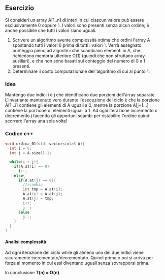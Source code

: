 ## Esercizio

Si consideri un array A[1..n] di interi in cui ciascun valore può essere esclusivamente 0 oppure 1. I valori sono presenti senza alcun ordine; è anche possibile che tutti i valori siano uguali.

1. Scrivere un algoritmo avente complessità ottima che ordini l'array A spostando tutti i valori 0 prima di tutti i valori 1. Verrà assegnato punteggio pieno ad algoritmi che scambiano elementi in A, che richiedono memoria ulteriore O(1) (quindi che non sfruttano array ausiliari), e che non sono basati sul conteggio del numero di 0 e 1 presenti.
2. Determinare il costo computazionale dell'algoritmo di cui al punto 1.

### Idea

Mantengo due indici i e j che identificano due porzioni dell'array separate. L'invariante mantenuto vero durante l'esecuzione del ciclo è che la porzione A[1...i] contiene gli elementi di A uguali a 0, mentre la porzione A[j+1...] contiene la porzione di elementi uguali a 1. Ad ogni iterazione incremento o decremento j facendo gli opportuni scambi per ristabilire l'ordine quindi scorrerò l'array una sola volta!

### Codice c++

```c++
void ordina_01(std::vector<int>& A){
  int i = 0;
  int j = A.size()-1;

  while(i < j){
    if(A.at(i) == 0)
      i++;
    else{
      if(A.at(j) == 0){
        //scambio
        int tmp = A.at(i);
        A.at(i) = A.at(j);
        A.at(j) = tmp;
        i++;
        j--;
      }else
        j--;
    }
  }
}
```

#### Analisi complessità

Ad ogni iterazione del ciclo while gli almeno uno dei due indici viene sicuramente incrementato/decrementato. Quindi prima o poi si arriva per forza al momento in cui essi diventano uguali senza sovrapporsi prima. 

In conclusione **T(n) = O(n)**
